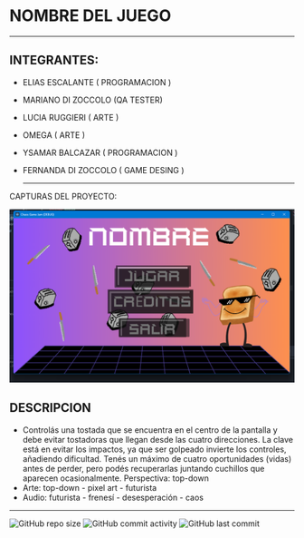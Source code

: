 # NOMBRE DEL JUEGO

----

## INTEGRANTES:

- ELIAS ESCALANTE ( PROGRAMACION )
- MARIANO DI ZOCCOLO (QA TESTER)
- LUCIA RUGGIERI ( ARTE )
- OMEGA ( ARTE )
- YSAMAR BALCAZAR ( PROGRAMACION )
- FERNANDA DI ZOCCOLO ( GAME DESING )

  ------

CAPTURAS DEL PROYECTO:

<img src="https://github.com/YsaLuna/Chaos-Game-Jam/blob/main/assets/images/captura.png" width="600" />

## DESCRIPCION

- Controlás una tostada que se encuentra en el centro de la pantalla y debe evitar tostadoras que llegan desde las cuatro direcciones. La clave está en evitar los impactos, ya que ser golpeado invierte los controles, añadiendo dificultad. Tenés un máximo de cuatro oportunidades (vidas) antes de perder, pero podés recuperarlas juntando cuchillos  que aparecen ocasionalmente.
Perspectiva: top-down
- Arte: top-down - pixel art - futurista
- Audio: futurista - frenesí - desesperación - caos

----

![GitHub repo size](https://img.shields.io/github/repo-size/YsaLuna/Chaos-Game-Jam
)
![GitHub commit activity](https://img.shields.io/github/commit-activity/m/YsaLuna/Chaos-Game-Jam
)
![GitHub last commit](https://img.shields.io/github/last-commit/YsaLuna/Chaos-Game-Jam
)


